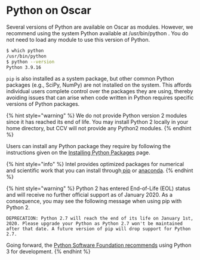 # Python on Oscar

Several versions of Python are available on Oscar as modules. However, we recommend using the system Python available at /usr/bin/python .  You do not need to load any module to use this version of Python.&#x20;

```bash
$ which python
/usr/bin/python
$ python --version
Python 3.9.16
```

&#x20;`pip` is also installed as a system package, but other common Python packages (e.g., SciPy, NumPy) are not installed on the system. This affords individual users complete control over the packages they are using, thereby avoiding issues that can arise when code written in Python requires specific versions of Python packages.

{% hint style="warning" %}
We do not provide Python version 2  modules since it has reached its end of life. You  may install Python 2 locally in your home directory, but CCV will not provide any Python2 modules.
{% endhint %}

Users can install any Python package they require by following the instructions given on the [Installing Python Packages](python-installs.md) page.

{% hint style="info" %}
Intel provides optimized packages for numerical and scientific work that you can install through[ pip](https://software.intel.com/en-us/articles/installing-the-intel-distribution-for-python-and-intel-performance-libraries-with-pip-and) or [anaconda](https://software.intel.com/en-us/articles/using-intel-distribution-for-python-with-anaconda).&#x20;
{% endhint %}

{% hint style="warning" %}
Python 2 has entered End-of-Life (EOL) status and will receive no further official support as of January 2020. As a consequence, you may see the following message when using pip with Python 2.

`DEPRECATION: Python 2.7 will reach the end of its life on January 1st, 2020. Please upgrade your Python as Python 2.7 won't be maintained after that date. A future version of pip will drop support for Python 2.7.`

Going forward, the [Python Software Foundation recommends](https://wiki.python.org/moin/Python2orPython3) using Python 3 for development.&#x20;
{% endhint %}

